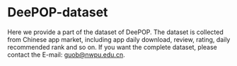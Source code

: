 # DeePOP-dataset

Here we provide a part of the dataset of DeePOP. The dataset is collected from Chinese app market, including app daily download, review, rating, daily recommended rank and so on.  If you want the complete dataset, please contact the E-mail: guob@nwpu.edu.cn.
